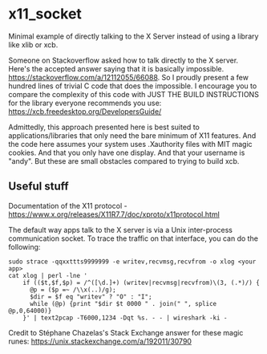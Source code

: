 # x11_socket
Minimal example of directly talking to the X Server instead of using a library like xlib or xcb.

Someone on Stackoverflow asked how to talk directly to the X server. Here's the accepted answer saying that it is basically impossible. https://stackoverflow.com/a/12112055/66088. So I proudly present a few hundred lines of trivial C code that does the impossible. I encourage you to compare the complexity of this code with JUST THE BUILD INSTRUCTIONS for the library everyone recommends you use: https://xcb.freedesktop.org/DevelopersGuide/

Admittedly, this approach presented here is best suited to applications/libraries that only need the bare minimum of X11 features. And the code here assumes your system uses .Xauthority files with MIT magic cookies. And that you only have one display. And that your username is "andy". But these are small obstacles compared to trying to build xcb.

## Useful stuff
Documentation of the X11 protocol - https://www.x.org/releases/X11R7.7/doc/xproto/x11protocol.html

The default way apps talk to the X server is via a Unix inter-process communication socket. To trace the traffic on that interface, you can do the following:

    sudo strace -qqxxttts9999999 -e writev,recvmsg,recvfrom -o xlog <your app> 
    cat xlog | perl -lne '
        if (($t,$f,$p) = /^([\d.]+) (writev|recvmsg|recvfrom)\(3, (.*)/) {
          @p = ($p =~ /\\x(..)/g);
          $dir = $f eq "writev" ? "O" : "I";
          while (@p) {print "$dir $t 0000 " . join(" ", splice @p,0,64000)}
        }' | text2pcap -T6000,1234 -Dqt %s. - - | wireshark -ki -

Credit to Stéphane Chazelas's Stack Exchange answer for these magic runes: https://unix.stackexchange.com/a/192011/30790
